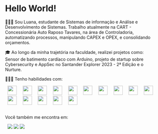 <h1>Hello World!</h1>

🙋🏼‍♀️ Sou Luana, estudante de Sistemas de informação e Análise e Desenvolvimento de Sistemas. Trabalho atualmente na CART - Concessionária Auto Raposo Tavares, na área de Controladoria, automatizando processos, manipulando CAPEX e OPEX, e consolidando orçamentos. 

🎓 Ao longo da minha trajetória na faculdade, realizei projetos como: Sensor de batimento cardíaco com Arduino, projeto de startup sobre Cybersecurity e AppSec no Santander Explorer 2023 - 2ª Edição e o Nurture.

👩🏼‍💻 Tenho habilidades com:

<div style="display: inline">
  &nbsp;&nbsp;<img widht='30' height='30' src="https://img.shields.io/badge/c++-%2300599C.svg?style=for-the-badge&logo=c%2B%2B&logoColor=white" />&nbsp;&nbsp;
  &nbsp;&nbsp;<img widht='30' height='30' src="https://img.shields.io/badge/html5-%23E34F26.svg?style=for-the-badge&logo=html5&logoColor=white" />&nbsp;&nbsp;
  &nbsp;&nbsp;<img widht='30' height='30' src="https://img.shields.io/badge/css3-%231572B6.svg?style=for-the-badge&logo=css3&logoColor=white" />&nbsp;&nbsp;
  &nbsp;&nbsp;<img widht='30' height='30' src="https://img.shields.io/badge/javascript-%23323330.svg?style=for-the-badge&logo=javascript&logoColor=%23F7DF1E" />&nbsp;&nbsp;
  &nbsp;&nbsp;<img widht='30' height='30' src="https://img.shields.io/badge/java-%23ED8B00.svg?style=for-the-badge&logo=openjdk&logoColor=white" />&nbsp;&nbsp;
  &nbsp;&nbsp;<img widht='30' height='30' src="https://img.shields.io/badge/php-%23777BB4.svg?style=for-the-badge&logo=php&logoColor=white" />&nbsp;&nbsp;
  &nbsp;&nbsp;<img widht='30' height='30' src="https://img.shields.io/badge/python-3670A0?style=for-the-badge&logo=python&logoColor=ffdd54" />&nbsp;&nbsp;
  &nbsp;&nbsp;<img widht='30' height='30' src="https://img.shields.io/badge/bootstrap-%238511FA.svg?style=for-the-badge&logo=bootstrap&logoColor=white" />&nbsp;&nbsp;
  &nbsp;&nbsp;<img widht='30' height='30' src="https://img.shields.io/badge/mysql-4479A1.svg?style=for-the-badge&logo=mysql&logoColor=white" />&nbsp;&nbsp;
  &nbsp;&nbsp;<img widht='30' height='30' src="https://img.shields.io/badge/Linux-FCC624?style=for-the-badge&logo=linux&logoColor=black" />&nbsp;&nbsp;
  &nbsp;&nbsp;<img widht='30' height='30' src="https://img.shields.io/badge/r-%23276DC3.svg?style=for-the-badge&logo=r&logoColor=white" />&nbsp;&nbsp;
  &nbsp;&nbsp;<img widht='30' height='30' src="https://img.shields.io/badge/typescript-%23007ACC.svg?style=for-the-badge&logo=typescript&logoColor=white" />&nbsp;&nbsp;
  &nbsp;&nbsp;<img widht='30' height='30' src="https://img.shields.io/badge/mysql-4479A1.svg?style=for-the-badge&logo=mysql&logoColor=white" />&nbsp;&nbsp;
  &nbsp;&nbsp;<img widht='30' height='30' src="https://img.shields.io/badge/node.js-6DA55F?style=for-the-badge&logo=node.js&logoColor=white" />&nbsp;&nbsp;
  &nbsp;&nbsp;<img widht='30' height='30' src="https://img.shields.io/badge/GODOT-%23FFFFFF.svg?style=for-the-badge&logo=godot-engine" />&nbsp;&nbsp;
</div>

##

Você também me encontra em:

&nbsp;<a>
  <img src="https://img.shields.io/badge/linkedin-%230077B5.svg?style=for-the-badge&logo=linkedin&logoColor=white">
  <img src="https://img.shields.io/badge/Gmail-D14836?style=for-the-badge&logo=gmail&logoColor=white">
  <img src="https://img.shields.io/badge/Instagram-%23E4405F.svg?style=for-the-badge&logo=Instagram&logoColor=white">
</a>&nbsp;
